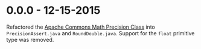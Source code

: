 # 0.0.0 - 12-15-2015

Refactored the [Apache Commons Math Precision Class](https://github.com/apache/commons-math/blob/master/src/main/java/org/apache/commons/math4/util/Precision.java) into `PrecisionAssert.java` and `RoundDouble.java`.  Support for the `float` primitive type was removed. 
